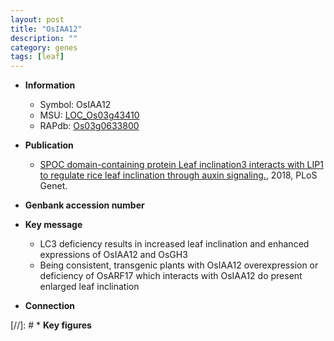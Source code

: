 ```yaml
---
layout: post
title: "OsIAA12"
description: ""
category: genes
tags: [leaf]
---
```


* **Information**  
    + Symbol: OsIAA12  
    + MSU: [LOC_Os03g43410](http://rice.plantbiology.msu.edu/cgi-bin/ORF_infopage.cgi?orf=LOC_Os03g43410)  
    + RAPdb: [Os03g0633800](http://rapdb.dna.affrc.go.jp/viewer/gbrowse_details/irgsp1?name=Os03g0633800)  

* **Publication**  
    + [SPOC domain-containing protein Leaf inclination3 interacts with LIP1 to regulate rice leaf inclination through auxin signaling.](http://www.ncbi.nlm.nih.gov/pubmed?term=SPOC+domain-containing+protein+Leaf+inclination3+interacts+with+LIP1+to+regulate+rice+leaf+inclination+through+auxin+signaling.%5BTitle%5D), 2018, PLoS Genet.

* **Genbank accession number**  

* **Key message**  
    + LC3 deficiency results in increased leaf inclination and enhanced expressions of OsIAA12 and OsGH3
    + Being consistent, transgenic plants with OsIAA12 overexpression or deficiency of OsARF17 which interacts with OsIAA12 do present enlarged leaf inclination

* **Connection**  

[//]: # * **Key figures**  


